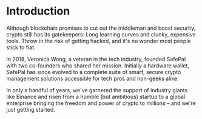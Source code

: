 
# Introduction

Although blockchain promises to cut out the middleman and boost security, crypto still has its gatekeepers: Long learning curves and clunky, expensive tools. Throw in the risk of getting hacked, and it's no wonder most people stick to fiat.

In 2018, Veronica Wong, a veteran in the tech industry, founded SafePal with two co-founders who shared her mission. Initially a hardware wallet, SafePal has since evolved to a complete suite of smart, secure crypto management solutions accessible for tech pros and non-geeks alike.

In only a handful of years, we've garnered the support of industry giants like Binance and risen from a humble (but ambitious) startup to a global enterprise bringing the freedom and power of crypto to millions – and we're just getting started.

